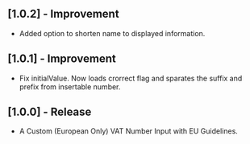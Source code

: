 
## [1.0.2] - Improvement

- Added option to shorten name to displayed information.

## [1.0.1] - Improvement

- Fix initialValue. Now loads crorrect flag and sparates the suffix and prefix from insertable number.

## [1.0.0] - Release

- A Custom (European Only) VAT Number Input with EU Guidelines.
